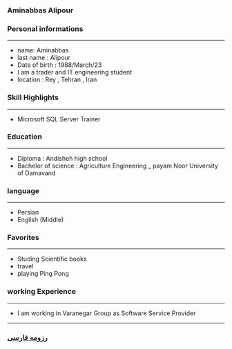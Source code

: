 
### Aminabbas Alipour


### Personal informations

---
+ name: Aminabbas
+ last name : Alipour
+ Date of birth : 1988/March/23
+ I am a trader and IT engineering student
+ location : Rey , Tehran , Iran


### Skill Highlights

---
+ Microsoft SQL Server Trainer



### Education

---
+ Diploma : Andisheh high school
+ Bachelor of science : Agriculture Engineering
_ payam Noor University of Damavand 

### language

---
+ Persian
+ English (Middle)

### Favorites

---
+ Studing Scientific books
+ travel 
+ playing Ping Pong

### working Experience

---
+ I am working in Varanegar Group as Software Service Provider




--- 
### [رزومه فارسی](resume-fa.md)
